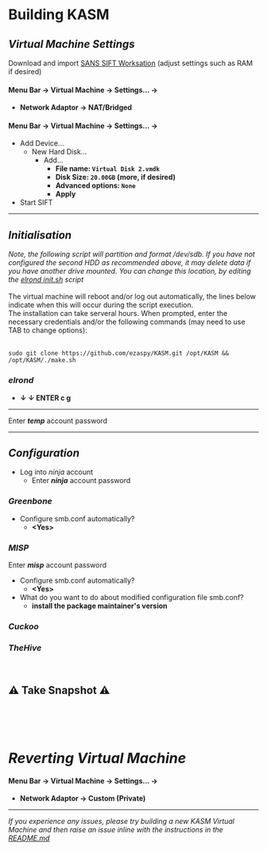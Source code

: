 # Building KASM

## _Virtual Machine Settings_
Download and import [SANS SIFT Worksation](https://www.sans.org/tools/sift-workstation/) (adjust settings such as RAM if desired)<br>

#### **Menu Bar -> Virtual Machine -> Settings... ->**

- **Network Adaptor -> NAT/Bridged**<br>

#### **Menu Bar -> Virtual Machine -> Settings... ->**
  - Add Device...
    - New Hard Disk...
      - Add...
        - **File name: `Virtual Disk 2.vmdk`**
        - **Disk Size: `20.00GB` (more, if desired)**
        - **Advanced options: `None`**
        - **Apply**
- Start SIFT<br>

---
## _Initialisation_
_Note, the following script will partition and format /dev/sdb. If you have not configured the second HDD as recommended above, it may delete data if you have another drive mounted. You can change this location, by editing the [elrond init.sh](https://github.com/ezaspy/elrond/blob/main/elrond/tools/config/scripts/init.sh) script_<br><br>
The virtual machine will reboot and/or log out automatically, the lines below indicate when this will occur during the script execution.<br>
The installation can take serveral hours. When prompted, enter the necessary credentials and/or the following commands (may need to use TAB to change options):<br><br>
```
sudo git clone https://github.com/ezaspy/KASM.git /opt/KASM && /opt/KASM/./make.sh
```
### _elrond_
  - **&darr; &darr; ENTER c g**<br>
---

Enter **_temp_** account password<br>

---
## _Configuration_
- Log into _ninja_ account<br>
  - Enter **_ninja_** account password<br>
### _Greenbone_
  - Configure smb.conf automatically?<br>
    - **&lt;Yes&gt;**<br>
### _MISP_
Enter **_misp_** account password<br>
  - Configure smb.conf automatically?<br>
    - **&lt;Yes&gt;**<br>
  - What do you want to do about modified configuration file smb.conf?<br>
    - **install the package maintainer's version**<br>
### _Cuckoo_
### _TheHive_
<br>

## ⚠️ Take Snapshot ⚠️

<br><br><br>

# _Reverting Virtual Machine_

#### **Menu Bar -> Virtual Machine -> Settings... ->**

- **Network Adaptor -> Custom (Private)**<br>

---

_If you experience any issues, please try building a new KASM Virtual Machine and then raise an issue inline with the instructions in the [README.md](https://github.com/ezaspy/KASM/blob/main/KASM/README.md)_<br>